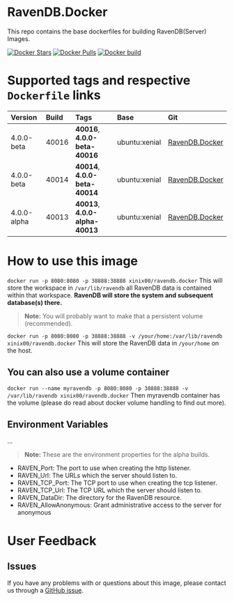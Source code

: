 # RavenDB.Docker
This repo contains the base dockerfiles for building RavenDB(Server) Images.

[![Docker Stars](https://img.shields.io/docker/stars/xinix00/ravendb.docker.svg?style=flat)](https://hub.docker.com/r/xinix00/ravendb.docker/)
[![Docker Pulls](https://img.shields.io/docker/pulls/xinix00/ravendb.docker.svg?style=flat)](https://hub.docker.com/r/xinix00/ravendb.docker/)
[![Docker build](https://img.shields.io/docker/automated/xinix00/ravendb.docker.svg?style=flat)](https://hub.docker.com/r/xinix00/ravendb.docker/)

# Supported tags and respective `Dockerfile` links
|Version|Build|Tags|Base|Git|
|:------------|:-------------|:-------------|:-------------|:-------------|
|4.0.0-beta|40016 |**40016**, **4.0.0-beta-40016**|ubuntu:xenial|[RavenDB.Docker](https://github.com/xinix00/RavenDB.Docker/tree/master/40016/ubuntu "40016")|
|4.0.0-beta|40014 |**40014**, **4.0.0-beta-40014**|ubuntu:xenial|[RavenDB.Docker](https://github.com/xinix00/ravendb.Docker/tree/master/40014/ubuntu "40014")|
|4.0.0-alpha|40013 |**40013**, **4.0.0-alpha-40013**|ubuntu:xenial|[RavenDB.Docker](https://github.com/xinix00/ravendb.Docker/tree/master/40013/ubuntu "40013")|

# How to use this image
`docker run -p 8080:8080 -p 38888:38888 xinix00/ravendb.docker`
This will store the workspace in `/var/lib/ravendb` all RavenDB data is contained within that workspace. **RavenDB will store the system and subsequent database(s) there.**

>**Note:** You will probably want to make that a persistent volume (recommended).


`docker run -p 8080:8080 -p 38888:38888 -v /your/home:/var/lib/ravendb xinix00/ravendb.docker`
This will store the RavenDB data in `/your/home` on the host.

## You can also use a volume container
`docker run --name myravendb -p 8080:8080 -p 38888:38888 -v /var/lib/ravendb xinix00/ravendb.docker`
Then myravendb container has the volume (please do read about docker volume handling to find out more).

## Environment Variables
...

>**Note:** These are the environment properties for the alpha builds.
* RAVEN_Port: The port to use when creating the http listener.
* RAVEN_Url: The URLs which the server should listen to.
* RAVEN_TCP_Port: The TCP port to use when creating the tcp listener.
* RAVEN_TCP_Url: The TCP URL which the server should listen to.
* RAVEN_DataDir: The directory for the RavenDB resource.
* RAVEN_AllowAnonymous: Grant administrative access to the server for anonymous

# User Feedback

## Issues
If you have any problems with or questions about this image, please contact us through a [GitHub issue](https://github.com/xinix00/ravendb.Docker/issues).
